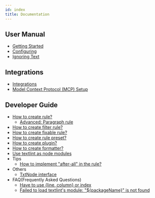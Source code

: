 ```yaml
---
id: index
title: Documentation
---
```


## User Manual

- [Getting Started](./getting-started.md)
- [Configuring](./configuring.md)
- [Ignoring Text](./ignore.md)

## Integrations

- [Integrations](./integrations.md)
- [Model Context Protocol (MCP) Setup](./mcp.md)

## Developer Guide

- [How to create rule?](./rule.md)
    - [Advanced: Paragraph rule](./rule-advanced.md)
- [How to create filter rule?](./filter-rule.md)
- [How to create fixable rule?](./rule-fixable.md)
- [How to create rule preset?](./rule-preset.md)
- [How to create plugin?](./plugin.md)
- [How to create formatter?](./formatter.md)
- [Use textlint as node modules](./use-as-modules.md)
- Tips
    - [How to implement "after-all" in the rule?](./rule-tips-after-all.md)
- Others
    - [TxtNode interface](./txtnode.md)
- FAQ(Frequently Asked Questions)
    - [Have to use {line, column} or index](https://github.com/textlint/textlint/blob/master/docs/faq/line-column-or-index.md)
    - [Failed to load textlint's module: "${packageName}" is not found](https://github.com/textlint/textlint/blob/master/docs/faq/failed-to-load-textlints-module.md)

